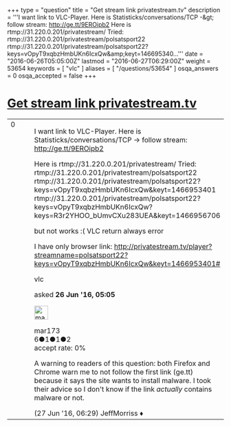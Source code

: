 +++
type = "question"
title = "Get stream link privatestream.tv"
description = '''I want link to VLC-Player. Here is Statisticks/conversations/TCP -&amp;gt; follow stream: http://ge.tt/9EROipb2 Here is rtmp://31.220.0.201/privatestream/ Tried: rtmp://31.220.0.201/privatestream/polsatsport22 rtmp://31.220.0.201/privatestream/polsatsport22?keys=vOpyT9xqbzHmbUKn6IcxQw&amp;amp;keyt=146695340...'''
date = "2016-06-26T05:05:00Z"
lastmod = "2016-06-27T06:29:00Z"
weight = 53654
keywords = [ "vlc" ]
aliases = [ "/questions/53654" ]
osqa_answers = 0
osqa_accepted = false
+++

<div class="headNormal">

# [Get stream link privatestream.tv](/questions/53654/get-stream-link-privatestreamtv)

</div>

<div id="main-body">

<div id="askform">

<table id="question-table" style="width:100%;"><colgroup><col style="width: 50%" /><col style="width: 50%" /></colgroup><tbody><tr class="odd"><td style="width: 30px; vertical-align: top"><div class="vote-buttons"><span id="post-53654-upvote" class="ajax-command post-vote up" rel="nofollow" title="I like this post (click again to cancel)"> </span><div id="post-53654-score" class="post-score" title="current number of votes">0</div><span id="post-53654-downvote" class="ajax-command post-vote down" rel="nofollow" title="I dont like this post (click again to cancel)"> </span> <span id="favorite-mark" class="ajax-command favorite-mark" rel="nofollow" title="mark/unmark this question as favorite (click again to cancel)"> </span><div id="favorite-count" class="favorite-count"></div></div></td><td><div id="item-right"><div class="question-body"><p>I want link to VLC-Player. Here is Statisticks/conversations/TCP -&gt; follow stream: <a href="http://ge.tt/9EROipb2">http://ge.tt/9EROipb2</a></p><p>Here is <span>rtmp://31.220.0.201/privatestream/</span> Tried: <span>rtmp://31.220.0.201/privatestream/polsatsport22</span> <span>rtmp://31.220.0.201/privatestream/polsatsport22?keys=vOpyT9xqbzHmbUKn6IcxQw&amp;keyt=1466953401</span> <span>rtmp://31.220.0.201/privatestream/polsatsport22?keys=vOpyT9xqbzHmbUKn6IcxQw?keys=R3r2YHOO_bUmvCXu283UEA&amp;keyt=1466956706</span></p><p>but not works :( VLC return always error</p><p>I have only browser link: <a href="http://privatestream.tv/player?streamname=polsatsport22?keys=vOpyT9xqbzHmbUKn6IcxQw&amp;keyt=1466953401#">http://privatestream.tv/player?streamname=polsatsport22?keys=vOpyT9xqbzHmbUKn6IcxQw&amp;keyt=1466953401#</a></p></div><div id="question-tags" class="tags-container tags"><span class="post-tag tag-link-vlc" rel="tag" title="see questions tagged &#39;vlc&#39;">vlc</span></div><div id="question-controls" class="post-controls"></div><div class="post-update-info-container"><div class="post-update-info post-update-info-user"><p>asked <strong>26 Jun '16, 05:05</strong></p><img src="https://secure.gravatar.com/avatar/98bafa784d7146ae6a63b74874cb137e?s=32&amp;d=identicon&amp;r=g" class="gravatar" width="32" height="32" alt="mar173&#39;s gravatar image" /><p><span>mar173</span><br />
<span class="score" title="6 reputation points">6</span><span title="1 badges"><span class="badge1">●</span><span class="badgecount">1</span></span><span title="1 badges"><span class="silver">●</span><span class="badgecount">1</span></span><span title="2 badges"><span class="bronze">●</span><span class="badgecount">2</span></span><br />
<span class="accept_rate" title="Rate of the user&#39;s accepted answers">accept rate:</span> <span title="mar173 has no accepted answers">0%</span></p></div></div><div id="comments-container-53654" class="comments-container"><span id="53673"></span><div id="comment-53673" class="comment"><div id="post-53673-score" class="comment-score"></div><div class="comment-text"><p>A warning to readers of this question: both Firefox and Chrome warn me to not follow the first link (ge.tt) because it says the site wants to install malware. I took their advice so I don't know if the link <em>actually</em> contains malware or not.</p></div><div id="comment-53673-info" class="comment-info"><span class="comment-age">(27 Jun '16, 06:29)</span> <span class="comment-user userinfo">JeffMorriss ♦</span></div></div></div><div id="comment-tools-53654" class="comment-tools"></div><div class="clear"></div><div id="comment-53654-form-container" class="comment-form-container"></div><div class="clear"></div></div></td></tr></tbody></table>

</div>

</div>

